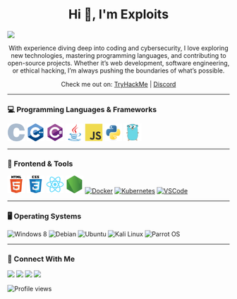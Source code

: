 <h1 align="center">Hi 👋, I'm Exploits</h1>
<img align="center" height="200" src="https://www.neoldu.com/d/other/hacker.gif" />

<p align="center">
  With experience diving deep into coding and cybersecurity, I love exploring new technologies, mastering programming languages, and contributing to open-source projects. Whether it’s web development, software engineering, or ethical hacking, I’m always pushing the boundaries of what’s possible.
</p>

<p align="center">
  Check me out on: 
  <a href="https://tryhackme.com/p/OxExp101ts420">TryHackMe</a> | 
  <a href="https://discord.com/users/bfdswl4wah5qfnbpcjsr3etoc">Discord</a>
</p>

---

### 💻 Programming Languages & Frameworks
<p align="left">
  <a href="#"><img src="https://raw.githubusercontent.com/devicons/devicon/master/icons/c/c-original.svg" width="40" height="40" alt="C"/></a>
  <a href="#"><img src="https://raw.githubusercontent.com/devicons/devicon/master/icons/cplusplus/cplusplus-original.svg" width="40" height="40" alt="C++"/></a>
  <a href="#"><img src="https://raw.githubusercontent.com/devicons/devicon/master/icons/csharp/csharp-original.svg" width="40" height="40" alt="C#"/></a>
  <a href="#"><img src="https://raw.githubusercontent.com/devicons/devicon/master/icons/java/java-original.svg" width="40" height="40" alt="Java"/></a>
  <a href="#"><img src="https://raw.githubusercontent.com/devicons/devicon/master/icons/javascript/javascript-original.svg" width="40" height="40" alt="JavaScript"/></a>
  <a href="#"><img src="https://raw.githubusercontent.com/devicons/devicon/master/icons/python/python-original.svg" width="40" height="40" alt="Python"/></a>
  <a href="#"><img src="https://raw.githubusercontent.com/devicons/devicon/master/icons/go/go-original.svg" width="40" height="40" alt="Go"/></a>
</p>

---

### 🎨 Frontend & Tools
<p align="left">
  <a href="#"><img src="https://raw.githubusercontent.com/devicons/devicon/master/icons/html5/html5-original-wordmark.svg" width="40" height="40" alt="HTML5"/></a>
  <a href="#"><img src="https://raw.githubusercontent.com/devicons/devicon/master/icons/css3/css3-original-wordmark.svg" width="40" height="40" alt="CSS3"/></a>
  <a href="#"><img src="https://raw.githubusercontent.com/devicons/devicon/master/icons/react/react-original.svg" width="40" height="40" alt="React"/></a>
  <a href="#"><img src="https://raw.githubusercontent.com/devicons/devicon/master/icons/nodejs/nodejs-original.svg" width="40" height="40" alt="NodeJS"/></a>
  <a href="#"><img src="https://raw.githubusercontent.com/devicons/devicon/icons/docker/docker-original.svg" width="40" height="40" alt="Docker"/></a>
  <a href="#"><img src="https://raw.githubusercontent.com/devicons/devicon/icons/kubernetes/kubernetes-plain.svg" width="40" height="40" alt="Kubernetes"/></a>
  <a href="#"><img src="https://raw.githubusercontent.com/devicons/devicon/icons/vscode/vscode-original.svg" width="40" height="40" alt="VSCode"/></a>
</p>

---

### 🖥️ Operating Systems
<p align="left">
  <img src="https://cdn.jsdelivr.net/gh/devicons/devicon/icons/windows8/windows8-original.svg" height="40" alt="Windows 8"/>
  <img src="https://cdn.jsdelivr.net/gh/devicons/devicon/icons/debian/debian-original.svg" height="40" alt="Debian"/>
  <img src="https://cdn.jsdelivr.net/gh/devicons/devicon/icons/ubuntu/ubuntu-plain.svg" height="40" alt="Ubuntu"/>
  <img src="https://cdn.jsdelivr.net/gh/devicons/devicon/icons/kali/kali-original.svg" height="40" alt="Kali Linux"/>
  <img src="https://cdn.jsdelivr.net/gh/devicons/devicon/icons/parrot/parrot-original.svg" height="40" alt="Parrot OS"/>
</p>

---

### 🔗 Connect With Me
<div align="left">
  <a href="https://tryhackme.com/p/OxExp101ts420"><img src="https://img.shields.io/static/v1?message=TryHackMe&logo=tryhackme&color=000000&style=for-the-badge" height="35" /></a>
  <a href="https://discord.com/users/bfdswl4wah5qfnbpcjsr3etoc"><img src="https://img.shields.io/static/v1?message=Discord&logo=discord&color=000000&style=for-the-badge" height="35" /></a>
  <a href="https://www.instagram.com/"><img src="https://img.shields.io/static/v1?message=Instagram&logo=instagram&color=000000&style=for-the-badge" height="35" /></a>
  <a href="https://app.hackthebox.com/profile/"><img src="https://img.shields.io/static/v1?message=HackTheBox&logo=hackthebox&color=000000&style=for-the-badge" height="35" /></a>
</div>

<p align="left">
  <img src="https://komarev.com/ghpvc/?username=Explo1ts&label=Profile%20views&color=000000&style=flat" alt="Profile views"/>
</p>
